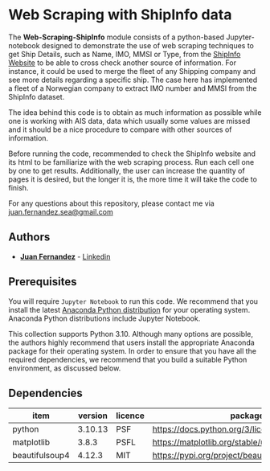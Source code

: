 # Web Scraping with ShipInfo data

The **Web-Scraping-ShipInfo** module consists of a python-based Jupyter-notebook 
designed to demonstrate the use of web scraping techniques to get Ship Details, such as Name, IMO, MMSI or Type, from the [ShipInfo Website](https://shipinfo.net) to be able to cross check another source of information. For instance, it could be used to merge the fleet of any Shipping company and see more details regarding a specific ship. The case here has implemented a fleet of a Norwegian company to extract IMO number and MMSI from the ShipInfo dataset.


The idea behind this code is to obtain as much information as possible while one is working with AIS data, data which usually some values are missed and it should be a nice procedure to compare with other sources of information.  

Before running the code, recommended to check the ShipInfo website and its html to be familiarize with the web scraping process. Run each cell one by one to get results. Additionally, the user can increase the quantity of pages it is desired, but the longer it is, the more time it will take the code to finish. 

For any questions about this repository, please contact me via juan.fernandez.sea@gmail.com

## Authors

* [**Juan Fernandez**](mailto://juan.fernandez.sea@gmail.com) - [Linkedin](https://www.linkedin.com/in/juan-fernandez-martinez/)



## Prerequisites

You will require `Jupyter Notebook` to run this code. We recommend that you install 
the latest [Anaconda Python distribution](https://www.anaconda.com/) for your 
operating system. Anaconda Python distributions include Jupyter Notebook.


This collection supports Python 3.10. Although many options are possible, the 
authors highly recommend that users install the appropriate Anaconda package 
for their operating system. In order to ensure that you have all the required 
dependencies, we recommend that you build a suitable Python environment, as 
discussed below.


## Dependencies

|item|version|licence|package info|
|---|---|---|---|
|python|3.10.13|PSF|https://docs.python.org/3/license.html|
|matplotlib|3.8.3|PSFL|https://matplotlib.org/stable/users/project/license.html|
|beautifulsoup4|4.12.3|MIT|https://pypi.org/project/beautifulsoup4/|








